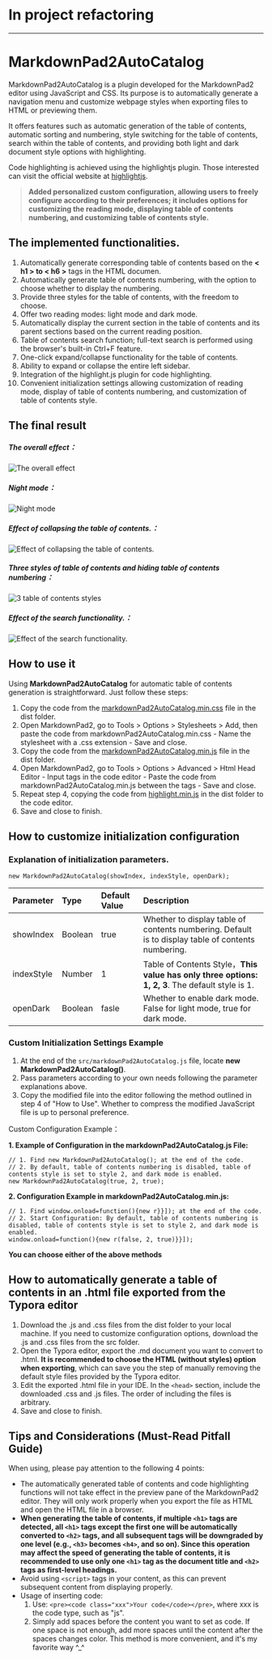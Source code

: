 # In project refactoring
---

# MarkdownPad2AutoCatalog 

MarkdownPad2AutoCatalog is a plugin developed for the MarkdownPad2 editor using JavaScript and CSS. Its purpose is to automatically generate a navigation menu and customize webpage styles when exporting files to HTML or previewing them.

It offers features such as automatic generation of the table of contents, automatic sorting and numbering, style switching for the table of contents, search within the table of contents, and providing both light and dark document style options with highlighting.

Code highlighting is achieved using the highlightjs plugin. Those interested can visit the official website at [highlightjs](https://highlightjs.org "highlightjs").

 > **Added personalized custom configuration, allowing users to freely configure according to their preferences; it includes options for customizing the reading mode, displaying table of contents numbering, and customizing table of contents style.**

## The implemented functionalities.

1. Automatically generate corresponding table of contents based on the **< h1 > to < h6 >** tags in the HTML documen.
2. Automatically generate table of contents numbering, with the option to choose whether to display the numbering.
3. Provide three styles for the table of contents, with the freedom to choose.
4. Offer two reading modes: light mode and dark mode.
5. Automatically display the current section in the table of contents and its parent sections based on the current reading position.
6. Table of contents search function; full-text search is performed using the browser's built-in Ctrl+F feature.
7. One-click expand/collapse functionality for the table of contents.
8. Ability to expand or collapse the entire left sidebar.
9. Integration of the highlight.js plugin for code highlighting.
10. Convenient initialization settings allowing customization of reading mode, display of table of contents numbering, and customization of table of contents style.


## The final result

##### The overall effect：

![The overall effect](https://raw.githubusercontent.com/cayxc/MarkdownPad2AutoCatalog/master/img/mkdac-1.png)

##### Night mode：

![Night mode](https://raw.githubusercontent.com/cayxc/MarkdownPad2AutoCatalog/master/img/mkdac-2.png)

##### Effect of collapsing the table of contents.：

![Effect of collapsing the table of contents.](https://raw.githubusercontent.com/cayxc/MarkdownPad2AutoCatalog/master/img/mkdac-4.png)

##### Three styles of table of contents and hiding table of contents numbering：

![3 table of contents styles](https://raw.githubusercontent.com/cayxc/MarkdownPad2AutoCatalog/master/img/mkdac-3.png)

##### Effect of the search functionality.：

![Effect of the search functionality.](https://raw.githubusercontent.com/cayxc/MarkdownPad2AutoCatalog/master/img/mkdac-5.png)


## How to use it 

Using **MarkdownPad2AutoCatalog** for automatic table of contents generation is straightforward. Just follow these steps:

1. Copy the code from the <u>markdownPad2AutoCatalog.min.css</u> file in the dist folder.
2. Open MarkdownPad2, go to Tools > Options > Stylesheets > Add, then paste the code from markdownPad2AutoCatalog.min.css - Name the stylesheet with a .css extension - Save and close.
3. Copy the code from the <u>markdownPad2AutoCatalog.min.js</u> file in the dist folder.
4. Open MarkdownPad2, go to Tools > Options > Advanced > Html Head Editor - Input <script></script> tags in the code editor - Paste the code from markdownPad2AutoCatalog.min.js between the <script></script> tags - Save and close.
5. Repeat step 4, copying the code from <u>highlight.min.js</u> in the dist folder to the code editor.
6. Save and close to finish.

## How to customize initialization configuration

### Explanation of initialization parameters. 

`new MarkdownPad2AutoCatalog(showIndex, indexStyle, openDark);`

Parameter | Type | Default Value | Description
:- | :- | :- | :-
showIndex | Boolean | true | Whether to display table of contents numbering. Default is to display table of contents numbering.
indexStyle | Number | 1 | Table of Contents Style，**This value has only three options: 1, 2, 3**. The default style is 1.
openDark | Boolean | fasle | Whether to enable dark mode. False for light mode, true for dark mode.

### Custom Initialization Settings Example

1. At the end of the `src/markdownPad2AutoCatalog.js` file, locate **new MarkdownPad2AutoCatalog()**.
2. Pass parameters according to your own needs following the parameter explanations above.
3. Copy the modified file into the editor following the method outlined in step 4 of "How to Use". Whether to compress the modified JavaScript file is up to personal preference.

Custom Configuration Example：

**1. Example of Configuration in the markdownPad2AutoCatalog.js File:**

    // 1. Find new MarkdownPad2AutoCatalog(); at the end of the code.
    // 2. By default, table of contents numbering is disabled, table of contents style is set to style 2, and dark mode is enabled.
	new MarkdownPad2AutoCatalog(true, 2, true);
	
**2. Configuration Example in markdownPad2AutoCatalog.min.js:**

    // 1. Find window.onload=function(){new r}}]); at the end of the code.
    // 2. Start Configuration: By default, table of contents numbering is disabled, table of contents style is set to style 2, and dark mode is enabled.
    window.onload=function(){new r(false, 2, true)}}]);
    
**You can choose either of the above methods**

## How to automatically generate a table of contents in an .html file exported from the Typora editor

1. Download the .js and .css files from the dist folder to your local machine. If you need to customize configuration options, download the .js and .css files from the src folder.
2. Open the Typora editor, export the .md document you want to convert to .html. **It is recommended to choose the HTML (without styles) option when exporting**, which can save you the step of manually removing the default style files provided by the Typora editor.
3. Edit the exported .html file in your IDE. In the `<head>` section, include the downloaded .css and .js files. The order of including the files is arbitrary.
4. Save and close to finish.

## Tips and Considerations (Must-Read Pitfall Guide) 

When using, please pay attention to the following 4 points:

- The automatically generated table of contents and code highlighting functions will not take effect in the preview pane of the MarkdownPad2 editor. They will only work properly when you export the file as HTML and open the HTML file in a browser.
- **When generating the table of contents, if multiple `<h1>` tags are detected, all `<h1>` tags except the first one will be automatically converted to `<h2>` tags, and all subsequent tags will be downgraded by one level (e.g., `<h3>` becomes `<h4>`, and so on). Since this operation may affect the speed of generating the table of contents, it is recommended to use only one `<h1>` tag as the document title and `<h2>` tags as first-level headings.**
- Avoid using `<script>` tags in your content, as this can prevent subsequent content from displaying properly.
- Usage of inserting code:
   1. Use: `<pre><code class="xxx">Your code</code></pre>`, where xxx is the code type, such as "js".
   2. Simply add spaces before the content you want to set as code. If one space is not enough, add more spaces until the content after the spaces changes color. This method is more convenient, and it's my favorite way ^_^








